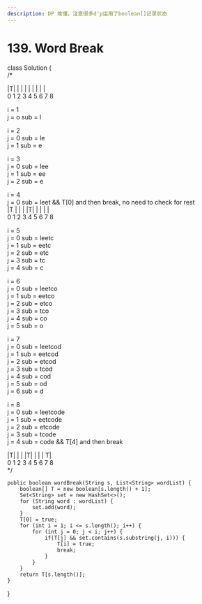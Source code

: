 ```yaml
---
description: DP 难懂，注意很多d'p运用了boolean[]记录状态
---
```


# 139. Word Break

class Solution {\
/\*

|T| | | | | | | | |\
0 1 2 3 4 5 6 7 8

i = 1\
j = o sub = l

i = 2\
j = 0 sub = le\
j = 1 sub = e

i = 3\
j = 0 sub = lee\
j = 1 sub = ee\
j = 2 sub = e

i = 4\
j = 0 sub = leet && T\[0] and then break, no need to check for rest\
|T | | | |T| | | | |\
0 1 2 3 4 5 6 7 8

i = 5\
j = 0 sub = leetc\
j = 1 sub = eetc\
j = 2 sub = etc\
j = 3 sub = tc\
j = 4 sub = c

i = 6\
j = 0 sub = leetco\
j = 1 sub = eetco\
j = 2 sub = etco\
j = 3 sub = tco\
j = 4 sub = co\
j = 5 sub = o

i = 7\
j = 0 sub = leetcod\
j = 1 sub = eetcod\
j = 2 sub = etcod\
j = 3 sub = tcod\
j = 4 sub = cod\
j = 5 sub = od\
j = 6 sub = d

i = 8\
j = 0 sub = leetcode\
j = 1 sub = eetcode\
j = 2 sub = etcode\
j = 3 sub = tcode\
j = 4 sub = code && T\[4] and then break

|T| | | |T| | | | T|\
0 1 2 3 4 5 6 7 8\
\*/

```
public boolean wordBreak(String s, List<String> wordList) {
    boolean[] T = new boolean[s.length() + 1];
    Set<String> set = new HashSet<>();
    for (String word : wordList) {
        set.add(word);
    }
    T[0] = true;
    for (int i = 1; i <= s.length(); i++) {
        for (int j = 0; j < i; j++) {
            if(T[j] && set.contains(s.substring(j, i))) {
                T[i] = true;
                break;
            }
        }
    }
    return T[s.length()];
}
```

}
